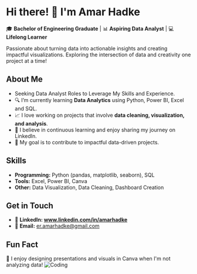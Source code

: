 # Hi there! 👋 I'm Amar Hadke
🎓 **Bachelor of Engineering Graduate** | 📊 **Aspiring Data Analyst** | 💻 **Lifelong Learner**

Passionate about turning data into actionable insights and creating impactful visualizations. Exploring the intersection of data and creativity one project at a time!
## About Me
- Seeking Data Analyst Roles to Leverage My Skills and Experience.
- 🔍 I’m currently learning **Data Analytics** using Python, Power BI, Excel and SQL.
- 📈 I love working on projects that involve **data cleaning, visualization, and analysis**.
- 🌟 I believe in continuous learning and enjoy sharing my journey on LinkedIn.
- 🎯 My goal is to contribute to impactful data-driven projects.
  
## Skills
- **Programming:** Python (pandas, matplotlib, seaborn), SQL
- **Tools:** Excel, Power BI, Canva
- **Other:** Data Visualization, Data Cleaning, Dashboard Creation
## Get in Touch
- 💼 **LinkedIn: www.linkedin.com/in/amarhadke**
- 📧 **Email:** er.amarhadke@gmail.com


## Fun Fact
🎨 I enjoy designing presentations and visuals in Canva when I'm not analyzing data!
![Coding](https://media.giphy.com/media/qgQUggAC3Pfv687qPC/giphy.gif)
